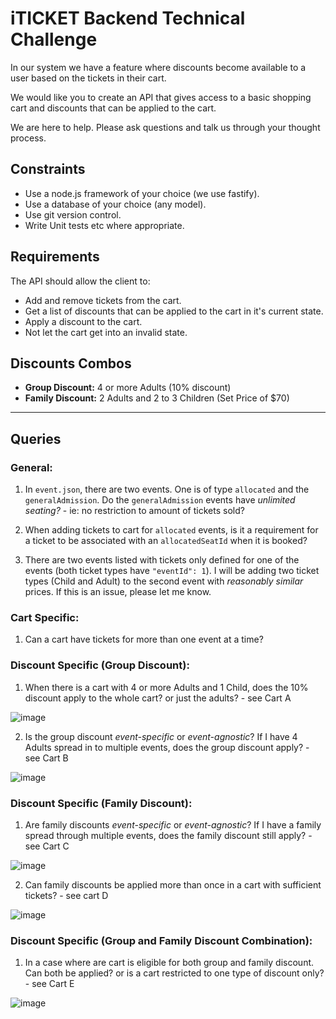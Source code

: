 # iTICKET Backend Technical Challenge

In our system we have a feature where discounts become available to a user based on the tickets in their cart.

We would like you to create an API that gives access to a basic shopping cart and discounts that can be applied to the cart.

We are here to help. Please ask questions and talk us through your thought process.

## Constraints
- Use a node.js framework of your choice (we use fastify).
- Use a database of your choice (any model).
- Use git version control.
- Write Unit tests etc where appropriate.

## Requirements
The API should allow the client to:
  - Add and remove tickets from the cart.
  - Get a list of discounts that can be applied to the cart in it's current state.
  - Apply a discount to the cart.
  - Not let the cart get into an invalid state.

## Discounts Combos
 - **Group Discount:** 4 or more Adults (10% discount)
 - **Family Discount:** 2 Adults and 2 to 3 Children (Set Price of $70)

___

## Queries
### General:
1. In `event.json`, there are two events. One is of type `allocated` and the `generalAdmission`. Do the `generalAdmission` events have *unlimited seating?* - ie: no restriction to amount of tickets sold?

2. When adding tickets to cart for `allocated` events, is it a requirement for a ticket to be associated with an `allocatedSeatId` when it is booked? 

3. There are two events listed with tickets only defined for one of the events (both ticket types have `"eventId": 1`). I will be adding two ticket types (Child and Adult) to the second event with *reasonably similar* prices. If this is an issue, please let me know.

### Cart Specific: 
1. Can a cart have tickets for more than one event at a time?

### Discount Specific (Group Discount): 
1. When there is a cart with 4 or more Adults and 1 Child, does the 10% discount apply to the whole cart? or just the adults? - see Cart A

![image](https://user-images.githubusercontent.com/51255216/213882307-8c11d27e-5b2b-46c5-957d-f44839be2311.png)

2. Is the group discount *event-specific* or *event-agnostic*? If I have 4 Adults spread in to multiple events, does the group discount apply? - see Cart B

![image](https://user-images.githubusercontent.com/51255216/213882311-f75fad0c-110b-4f1e-b4a3-820635dab95c.png)

### Discount Specific (Family Discount): 
1. Are family discounts *event-specific* or *event-agnostic*? If I have a family spread through multiple events, does the family discount still apply? - see Cart C

![image](https://user-images.githubusercontent.com/51255216/213882316-4e69e086-b7ea-4de0-8436-ecacc1d0cc0c.png)

2. Can family discounts be applied more than once in a cart with sufficient tickets? - see cart D

![image](https://user-images.githubusercontent.com/51255216/213882327-b56f737f-d200-48d4-a03e-b9bed7031645.png)

### Discount Specific (Group and Family Discount Combination):
1. In a case where are cart is eligible for both group and family discount. Can both be applied? or is a cart restricted to one type of discount only? - see Cart E

![image](https://user-images.githubusercontent.com/51255216/213882337-e472b4a2-ece7-4077-a678-1fe2df2e7be8.png)

 
